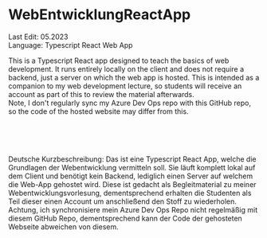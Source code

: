# WebEntwicklungReactApp

Last Edit: 05.2023 <br>
Language: Typescript React Web App

This is a Typescript React app designed to teach the basics of web development. It runs entirely locally on the client and does not require a backend, just a server on which the web app is hosted. This is intended as a companion to my web development lecture, so students will receive an account as part of this to review the material afterwards.
<br>Note, I don't regularly sync my Azure Dev Ops repo with this GitHub repo, so the code of the hosted website may differ from this.

<br><br><br>

Deutsche Kurzbeschreibung:
Das ist eine Typescript React App, welche die Grundlagen der Webentwicklung vermitteln soll. Sie läuft komplett lokal auf dem Client und benötigt kein Backend, lediglich einen Server auf welchem die Web-App gehostet wird. Diese ist gedacht als Begleitmaterial zu meiner Webentwicklungsvorlesung, dementsprechend erhalten die Studenten als Teil dieser einen Account um anschließend den Stoff zu wiederholen.
<br>Achtung, ich synchronisiere mein Azure Dev Ops Repo nicht regelmäßig mit diesem GitHub Repo, dementsprechend kann der Code der gehosteten Webseite abweichen von diesem.
